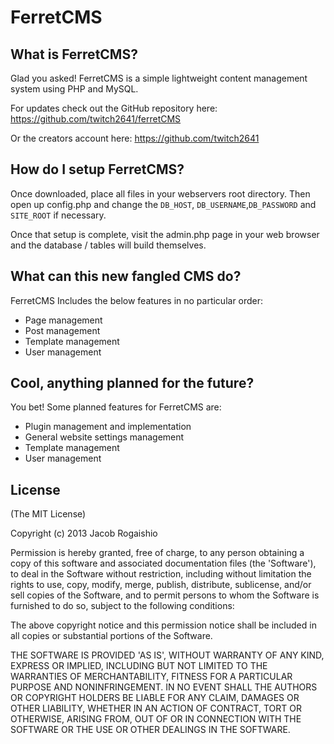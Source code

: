 FerretCMS
=========

What is FerretCMS?
--------------
Glad you asked! FerretCMS is a simple lightweight content management system using PHP and MySQL.

For updates check out the GitHub repository here:
https://github.com/twitch2641/ferretCMS

Or the creators account here:
https://github.com/twitch2641

How do I setup FerretCMS?
--------------
Once downloaded, place all files in your webservers root directory.
Then open up config.php and change the <code>DB_HOST</code>, <code>DB_USERNAME</code>,<code>DB_PASSWORD</code> and <code>SITE_ROOT</code> if necessary.

Once that setup is complete, visit the admin.php page in your web browser and the database / tables will build themselves.

What can this new fangled CMS do?
--------------
FerretCMS Includes the below features in no particular order:
- Page management
-	Post management
-	Template management
-	User management

Cool, anything planned for the future?
--------------
You bet! Some planned features for FerretCMS are:
- Plugin management and implementation
- General website settings management
- Template management
- User management

License
--------------
(The MIT License)

Copyright (c) 2013 Jacob Rogaishio

Permission is hereby granted, free of charge, to any person obtaining a copy of this software and associated documentation files (the 'Software'), to deal in the Software without restriction, including without limitation the rights to use, copy, modify, merge, publish, distribute, sublicense, and/or sell copies of the Software, and to permit persons to whom the Software is furnished to do so, subject to the following conditions:

The above copyright notice and this permission notice shall be included in all copies or substantial portions of the Software.

THE SOFTWARE IS PROVIDED 'AS IS', WITHOUT WARRANTY OF ANY KIND, EXPRESS OR IMPLIED, INCLUDING BUT NOT LIMITED TO THE WARRANTIES OF MERCHANTABILITY, FITNESS FOR A PARTICULAR PURPOSE AND NONINFRINGEMENT. IN NO EVENT SHALL THE AUTHORS OR COPYRIGHT HOLDERS BE LIABLE FOR ANY CLAIM, DAMAGES OR OTHER LIABILITY, WHETHER IN AN ACTION OF CONTRACT, TORT OR OTHERWISE, ARISING FROM, OUT OF OR IN CONNECTION WITH THE SOFTWARE OR THE USE OR OTHER DEALINGS IN THE SOFTWARE.

